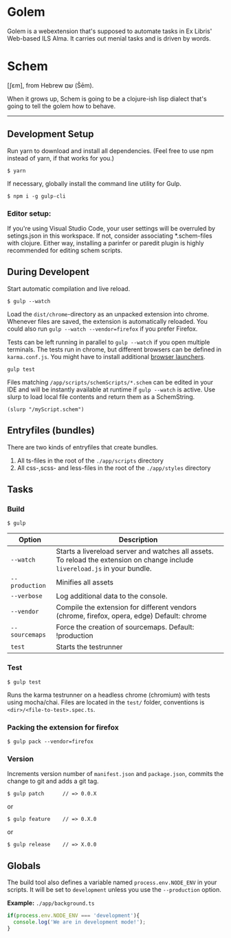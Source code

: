 # Golem

Golem is a webextension that's supposed to automate tasks in Ex Libris' Web-based ILS Alma.
It carries out menial tasks and is driven by words.

# Schem
[ʃɛm], from Hebrew שם‎ (Šēm).

When it grows up, Schem is going to be a clojure-ish lisp dialect that's going to tell the golem how to behave.



------------
## Development Setup

Run yarn to download and install all dependencies. (Feel free to use npm instead of yarn, if that works for you.)

	$ yarn    

If necessary, globally install the command line utility for Gulp.

    $ npm i -g gulp-cli 

### Editor setup:  
If you're using Visual Studio Code, your user settings will be overruled by setings.json in this workspace.
If not, consider associating *.schem-files with clojure.
Either way, installing a parinfer or paredit plugin is highly recommended for editing schem scripts.

## During Developent

Start automatic compilation and live reload.

    $ gulp --watch
    
Load the `dist/chrome`-directory as an unpacked extension into chrome. Whenever files are saved, the extension is automatically reloaded. You could also run `gulp --watch --vendor=firefox` if you prefer Firefox.

Tests can be left running in parallel to `gulp --watch` if you open multiple terminals. The tests run in chrome, but different browsers can be defined in `karma.conf.js`. You might have to install additional [browser launchers](http://karma-runner.github.io/2.0/config/browsers.html).

    gulp test

Files matching `/app/scripts/schemScripts/*.schem` can be edited in your IDE and will be instantly available at runtime if `gulp --watch` is active. Use slurp to load local file contents and return them as a SchemString.

    (slurp "/myScript.schem")

## Entryfiles (bundles)

There are two kinds of entryfiles that create bundles.

1. All ts-files in the root of the `./app/scripts` directory
2. All css-,scss- and less-files in the root of the `./app/styles` directory

## Tasks

### Build

    $ gulp


| Option         | Description                                                                                                                                           |
|----------------|-------------------------------------------------------------------------------------------------------------------------------------------------------|
| `--watch`      | Starts a livereload server and watches all assets. <br>To reload the extension on change include `livereload.js` in your bundle.                      |
| `--production` | Minifies all assets                                                                                                                                   |
| `--verbose`    | Log additional data to the console.                                                                                                                   |
| `--vendor`     | Compile the extension for different vendors (chrome, firefox, opera, edge)  Default: chrome                                                                 |
| `--sourcemaps` | Force the creation of sourcemaps. Default: !production                                                                                                |
| `test`      | Starts the testrunner |

### Test

    $ gulp test

Runs the karma testrunner on a headless chrome (chromium) with tests using mocha/chai.
Files are located in the `test/` folder, conventions is `<dir>/<file-to-test>.spec.ts`.

### Packing the extension for firefox

    $ gulp pack --vendor=firefox

### Version

Increments version number of `manifest.json` and `package.json`,
commits the change to git and adds a git tag.


    $ gulp patch      // => 0.0.X

or

    $ gulp feature    // => 0.X.0

or

    $ gulp release    // => X.0.0


## Globals

The build tool also defines a variable named `process.env.NODE_ENV` in your scripts. It will be set to `development` unless you use the `--production` option.


**Example:** `./app/background.ts`

```typescript
if(process.env.NODE_ENV === 'development'){
  console.log('We are in development mode!');
}
```






